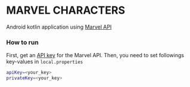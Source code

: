 # MARVEL CHARACTERS

Android kotlin application using [Marvel API](https://developer.marvel.com/docs)

### How to run
First, get an [API key](https://developer.marvel.com/account) for the Marvel API. 
Then, you need to set followings key-values in `local.properties` 
```sh
apiKey=<your_key>
privateKey=<your_key>
```
